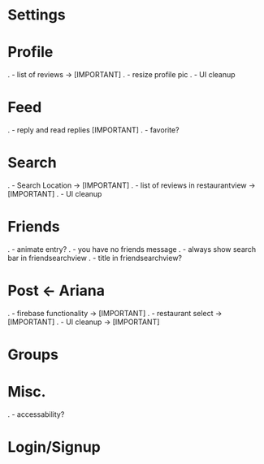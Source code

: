 #  Settings

#  Profile
.   - list of reviews -> [IMPORTANT]
.   - resize profile pic
.   - UI cleanup

#  Feed
.   - reply and read replies [IMPORTANT]
.   - favorite?

#  Search
.   - Search Location -> [IMPORTANT]
.   - list of reviews in restaurantview -> [IMPORTANT]
.   - UI cleanup

#  Friends
.   - animate entry?
.   - you have no friends message
.   - always show search bar in friendsearchview
.   - title in friendsearchview?

#  Post <- Ariana
.   - firebase functionality -> [IMPORTANT]
.   - restaurant select -> [IMPORTANT]
.   - UI cleanup -> [IMPORTANT]

#  Groups

#  Misc.
.   - accessability?

#  Login/Signup
